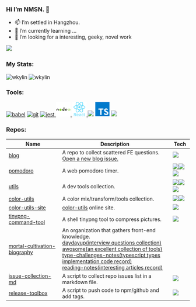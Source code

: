 ### Hi I’m NMSN. 👋

- 📫 I’m settled in Hangzhou.
- 🌱 I’m currently learning ...
- 🤔 I’m looking for a interesting, geeky, novel work

![](https://komarev.com/ghpvc/?username=nmsn)

### My Stats:

<div>
  <img width="340px" height="156" src="https://github-readme-stats.vercel.app/api/top-langs?username=nmsn&show_icons=true&locale=en&layout=compact" alt="wkylin" />
  <img  width="400px" src="https://github-readme-stats.vercel.app/api?username=nmsn&show_icons=true&locale=en" alt="wkylin" />
</div>

### Tools:

<p align="left">
  <a href="https://babeljs.io/" target="_blank"> <img src="https://www.vectorlogo.zone/logos/babeljs/babeljs-icon.svg" alt="babel" width="40" height="40"/></a>
  <a href="https://git-scm.com/" target="_blank"> <img src="https://www.vectorlogo.zone/logos/git-scm/git-scm-icon.svg" alt="git" width="40" height="40"/></a>
  <a href="https://jestjs.io" target="_blank"> <img src="https://www.vectorlogo.zone/logos/jestjsio/jestjsio-icon.svg" alt="jest" width="40" height="40"/> </a> 
  <a href="https://nodejs.org" target="_blank"> <img src="https://raw.githubusercontent.com/devicons/devicon/master/icons/nodejs/nodejs-original-wordmark.svg" alt="nodejs" width="40" height="40"/> </a>
  <a href="https://reactjs.org/" target="_blank"> <img src="https://raw.githubusercontent.com/devicons/devicon/master/icons/react/react-original-wordmark.svg" alt="react" width="40" height="40"/> </a>
  <a href="https://redux.js.org" target="_blank"><img width="40" src="https://cdn.jsdelivr.net/gh/devicons/devicon/icons/nextjs/nextjs-original.svg" /></a>
  <a href="https://www.typescriptlang.org/" target="_blank"><img src="https://raw.githubusercontent.com/devicons/devicon/master/icons/typescript/typescript-original.svg" alt="typescript" width="40" height="40"/></a> <a href="https://webpack.js.org" target="_blank"> <img src="https://cdn.jsdelivr.net/gh/devicons/devicon/icons/webpack/webpack-original.svg" width="40"/></a>
</p>

### Repos:

| Name                                                                                     | Description                                                                                                                                                                                                                                                                                                                                                                                                                      | Tech                                                                                                                                                                                                                                                                                                                                                        |
| ---------------------------------------------------------------------------------------- | -------------------------------------------------------------------------------------------------------------------------------------------------------------------------------------------------------------------------------------------------------------------------------------------------------------------------------------------------------------------------------------------------------------------------------- | ----------------------------------------------------------------------------------------------------------------------------------------------------------------------------------------------------------------------------------------------------------------------------------------------------------------------------------------------------------- |
| [blog](https://github.com/nmsn/blog)                                                     | A repo to collect scattered FE questions.  <br/> [Open a new blog issue.](https://github.com/nmsn/blog/issues/new)                                                                                                                                                                                                                                                                                                               | <img   width="30" src="https://cdn.jsdelivr.net/gh/devicons/devicon/icons/markdown/markdown-original.svg" />                                                                                                                                                                                                                                                |
| [pomodoro](https://github.com/nmsn/pomodoro)                                             | A web pomodoro timer.                                                                                                                                                                                                                                                                                                                                                                                                            | <img  width="30"  src="https://cdn.jsdelivr.net/gh/devicons/devicon/icons/nextjs/nextjs-original.svg" /><img width="30"  src="https://cdn.jsdelivr.net/gh/devicons/devicon/icons/typescript/typescript-original.svg" /><img width="30" style='display:inline' src="https://cdn.jsdelivr.net/gh/devicons/devicon/icons/tailwindcss/tailwindcss-plain.svg" /> |
| [utils](https://github.com/nmsn/utils)                                                   | A dev tools collection.                                                                                                                                                                                                                                                                                                                                                                                                          | <img  width="30" src="https://cdn.jsdelivr.net/gh/devicons/devicon/icons/react/react-original.svg" /><img  width="30" src="https://cdn.jsdelivr.net/gh/devicons/devicon/icons/typescript/typescript-original.svg" /><img width="30" src="https://cdn.jsdelivr.net/gh/devicons/devicon/icons/jest/jest-plain.svg" />                                         |
| [color-utils](https://github.com/nmsn/color-utils)                                       | A color mix/transform/tools collection.                                                                                                                                                                                                                                                                                                                                                                                          | <img  width="30" src="https://cdn.jsdelivr.net/gh/devicons/devicon/icons/typescript/typescript-original.svg" /><img  width="30" src="https://cdn.jsdelivr.net/gh/devicons/devicon/icons/jest/jest-plain.svg" />                                                                                                                                             |
| [color-utils-site](https://github.com/nmsn/color-utils-site)                             | [color-utils](https://github.com/nmsn/color-utils) online site.                                                                                                                                                                                                                                                                                                                                                                  | <img  width="30" src="https://cdn.jsdelivr.net/gh/devicons/devicon/icons/nextjs/nextjs-original.svg" />                                                                                                                                                                                                                                                     |
| [tinypng-command-tool](https://github.com/nmsn/tinypng-command-tool/blob/main/README.md) | A shell tinypng tool to compress pictures.                                                                                                                                                                                                                                                                                                                                                                                       | <img width="30" src="https://cdn.jsdelivr.net/gh/devicons/devicon/icons/nodejs/nodejs-original.svg" />                                                                                                                                                                                                                                                      |
| [mortal-cultivation-biography](https://github.com/mortal-cultivation-biography)          | An organization that gathers front-end knowledge. <br/>[daydayup(interview questions collection)](https://github.com/mortal-cultivation-biography/daydayup) <br/> [awosome(an excellent collection of tools)](https://github.com/mortal-cultivation-biography/awosome)<br/>[type-challenges-notes(typescript types implementation code record)](https://github.com/mortal-cultivation-biography/type-challenges-notes)<br/>[reading-notes(interesting articles record)](https://github.com/mortal-cultivation-biography/reading-notes) |                                                                                                                                                                                                                                                                                                                                                             |
|[issue-collection-md](https://github.com/nmsn/issue-collection-md)|A script to collect repo issues list in a markdown file.|<img width="30" src="https://cdn.jsdelivr.net/gh/devicons/devicon/icons/nodejs/nodejs-original.svg" />|
|[release-toolbox](https://github.com/nmsn/release-toolbox)|A script to push code to npm/github and add tags.|<img width="30" src="https://cdn.jsdelivr.net/gh/devicons/devicon/icons/nodejs/nodejs-original.svg" />|
<!--
**nmsn/nmsn** is a ✨ _special_ ✨ repository because its `README.md` (this file) appears on your GitHub profile.

Here are some ideas to get you started:

- 🔭 I’m currently working on ...
- 🌱 I’m currently learning ...
- 👯 I’m looking to collaborate on ...
- 🤔 I’m looking for help with ...
- 💬 Ask me about ...
- 📫 How to reach me: ...
- 😄 Pronouns: ...
- ⚡ Fun fact: ...

<div align="center">
  <img src="https://img.shields.io/badge/-JavaScript-f6da1c?style=flat&logo=javascript&logoColor=white">
  <img src="https://img.shields.io/badge/-TypeScript-2b6dbf?style=flat&logo=typescript&logoColor=white">
  <img src="https://img.shields.io/badge/-React-00b4ce?style=flat&logo=react&logoColor=white">
  <img src="https://img.shields.io/badge/-Next-black?style=flat&logo=next.js&logoColor=white">
  <img src="https://img.shields.io/badge/-Node.js-3C873A?style=flat&logo=Node.js&logoColor=white">
  <img src="https://img.shields.io/badge/-Koa-33333D?style=flat&logo=koa&logoColor=white">
  <img src="https://img.shields.io/badge/-less-bf608e?style=flat&logo=less&logoColor=white">
</div>
<div align="center">
  <img src="https://img.shields.io/badge/-Git-ee462c?style=flat&logo=git&logoColor=white">
  <img src="https://img.shields.io/badge/-Github-black?style=flat&logo=github">
   <img src="https://img.shields.io/badge/-Webpack-%232C3A42?style=flat-square&logo=webpack">
   <img src="https://img.shields.io/badge/-ESLint-%234B32C3?style=flat-square&logo=eslint">
</div>

-->



